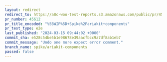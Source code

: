 ```yaml
---
layout: redirect
redirect_to: https://a8c-woo-test-reports.s3.amazonaws.com/public/pr/45612/e2e/index.html
pr_number: 45612
pr_title_encoded: "%5BWIP%5D+Spike%2Fariakit+components"
pr_test_type: e2e
last_published: "2024-03-15 09:44:02 +0000"
commit_sha: e528c54be5b1e98678e39aacfbcc9a7df8ab1eb7
commit_message: "Undo one more expect error comment."
branch_name: spike/ariakit-components
passed: false
---
```

